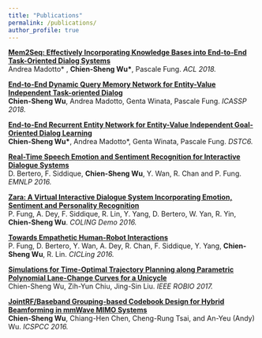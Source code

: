 ```yaml
---
title: "Publications"
permalink: /publications/
author_profile: true
---
```


<b>[Mem2Seq: Effectively Incorporating Knowledge Bases into End-to-End Task-Oriented Dialog Systems](https://jasonwu0731.github.io/publications/Mem2Seq)</b> <br>
Andrea Madotto* , <b>Chien-Sheng Wu*</b>, Pascale Fung. <i>ACL 2018.</i> 

<b>[End-to-End Dynamic Query Memory Network for Entity-Value Independent Task-oriented Dialog](https://jasonwu0731.github.io/publications/DQMemNN)</b> <br>
<b>Chien-Sheng Wu</b>, Andrea Madotto, Genta Winata, Pascale Fung. <i>ICASSP 2018.</i>

<b>[End-to-End Recurrent Entity Network for Entity-Value Independent Goal-Oriented Dialog Learning](https://jasonwu0731.github.io/publications/DSTC6)</b> <br>
<b>Chien-Sheng Wu*</b>, Andrea Madotto*, Genta Winata, Pascale Fung. <i>DSTC6.</i>

<b>[Real-Time Speech Emotion and Sentiment Recognition for Interactive Dialogue Systems](https://jasonwu0731.github.io/publications/EMNLP16)</b> <br>
D. Bertero, F. Siddique, <b>Chien-Sheng Wu</b>, Y. Wan, R. Chan and P. Fung. <i>EMNLP  2016.</i>

<b>[Zara: A Virtual Interactive Dialogue System Incorporating Emotion, Sentiment and Personality Recognition](https://jasonwu0731.github.io/publications/Zara)</b> <br>
P. Fung, A. Dey, F. Siddique, R. Lin, Y. Yang, D. Bertero, W. Yan, R. Yin, <b>Chien-Sheng Wu</b>. <i>COLING Demo 2016.</i>

<b>[Towards Empathetic Human-Robot Interactions](https://jasonwu0731.github.io/publications/CICLing16)</b> <br>
P. Fung, D. Bertero, Y. Wan, A. Dey, R. Chan, F. Siddique, Y. Yang, <b>Chien-Sheng Wu</b>, R. Lin. <i>CICLing 2016.</i>

<b>[Simulations for Time-Optimal Trajectory Planning along Parametric Polynomial Lane-Change Curves for a Unicycle](https://jasonwu0731.github.io/publications/ROBIO17)</b> <br> Chien-Sheng Wu, Zih-Yun Chiu, Jing-Sin Liu. <i>IEEE ROBIO 2017.</i>

<b>[JointRF/Baseband Grouping-based Codebook Design for Hybrid Beamforming in mmWave MIMO Systems](https://jasonwu0731.github.io/publications/ICSPCC16)</b> <br>
<b>Chien-Sheng Wu</b>, Chiang-Hen Chen, Cheng-Rung Tsai, and An-Yeu (Andy) Wu. <i>ICSPCC 2016.</i>

<!-- {% if author.googlescholar %}
  You can also find my articles on <u><a href="{{author.googlescholar}}">my Google Scholar profile</a>.</u>
{% endif %}

{% include base_path %}

{% for post in site.publications reversed %}
  {% include archive-single.html %}
{% endfor %} -->
